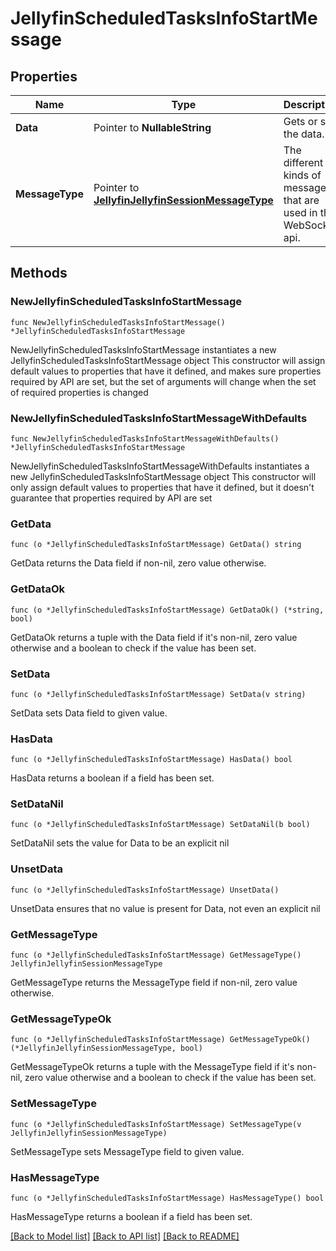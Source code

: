 # JellyfinScheduledTasksInfoStartMessage

## Properties

Name | Type | Description | Notes
------------ | ------------- | ------------- | -------------
**Data** | Pointer to **NullableString** | Gets or sets the data. | [optional] 
**MessageType** | Pointer to [**JellyfinJellyfinSessionMessageType**](JellyfinSessionMessageType.md) | The different kinds of messages that are used in the WebSocket api. | [optional] [readonly] [default to JELLYFINJELLYFINSESSIONMESSAGETYPE_SCHEDULED_TASKS_INFO_START]

## Methods

### NewJellyfinScheduledTasksInfoStartMessage

`func NewJellyfinScheduledTasksInfoStartMessage() *JellyfinScheduledTasksInfoStartMessage`

NewJellyfinScheduledTasksInfoStartMessage instantiates a new JellyfinScheduledTasksInfoStartMessage object
This constructor will assign default values to properties that have it defined,
and makes sure properties required by API are set, but the set of arguments
will change when the set of required properties is changed

### NewJellyfinScheduledTasksInfoStartMessageWithDefaults

`func NewJellyfinScheduledTasksInfoStartMessageWithDefaults() *JellyfinScheduledTasksInfoStartMessage`

NewJellyfinScheduledTasksInfoStartMessageWithDefaults instantiates a new JellyfinScheduledTasksInfoStartMessage object
This constructor will only assign default values to properties that have it defined,
but it doesn't guarantee that properties required by API are set

### GetData

`func (o *JellyfinScheduledTasksInfoStartMessage) GetData() string`

GetData returns the Data field if non-nil, zero value otherwise.

### GetDataOk

`func (o *JellyfinScheduledTasksInfoStartMessage) GetDataOk() (*string, bool)`

GetDataOk returns a tuple with the Data field if it's non-nil, zero value otherwise
and a boolean to check if the value has been set.

### SetData

`func (o *JellyfinScheduledTasksInfoStartMessage) SetData(v string)`

SetData sets Data field to given value.

### HasData

`func (o *JellyfinScheduledTasksInfoStartMessage) HasData() bool`

HasData returns a boolean if a field has been set.

### SetDataNil

`func (o *JellyfinScheduledTasksInfoStartMessage) SetDataNil(b bool)`

 SetDataNil sets the value for Data to be an explicit nil

### UnsetData
`func (o *JellyfinScheduledTasksInfoStartMessage) UnsetData()`

UnsetData ensures that no value is present for Data, not even an explicit nil
### GetMessageType

`func (o *JellyfinScheduledTasksInfoStartMessage) GetMessageType() JellyfinJellyfinSessionMessageType`

GetMessageType returns the MessageType field if non-nil, zero value otherwise.

### GetMessageTypeOk

`func (o *JellyfinScheduledTasksInfoStartMessage) GetMessageTypeOk() (*JellyfinJellyfinSessionMessageType, bool)`

GetMessageTypeOk returns a tuple with the MessageType field if it's non-nil, zero value otherwise
and a boolean to check if the value has been set.

### SetMessageType

`func (o *JellyfinScheduledTasksInfoStartMessage) SetMessageType(v JellyfinJellyfinSessionMessageType)`

SetMessageType sets MessageType field to given value.

### HasMessageType

`func (o *JellyfinScheduledTasksInfoStartMessage) HasMessageType() bool`

HasMessageType returns a boolean if a field has been set.


[[Back to Model list]](../README.md#documentation-for-models) [[Back to API list]](../README.md#documentation-for-api-endpoints) [[Back to README]](../README.md)


